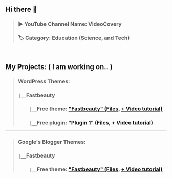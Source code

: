 ## Hi there 👋 
> ### ▶️ YouTube Channel Name: VideoCovery   
> ### 🏷️ Category: Education (Science, and Tech)
<pre>

</pre>
## My Projects: ( I am working on.. )
> ### WordPress Themes:
> ### `|__`Fastbeauty 
> ### `    |__`Free theme: ["Fastbeauty" (Files,](https://github.com/VideoCovery/wordpress-themes) [+ Video tutorial)](https://youtube.com/@VideoCovery)
> ### `    |__`Free  plugin: ["Plugin 1" (Files,](https://github.com/VideoCovery/plugin1) [+ Video tutorial)](https://youtube.com/@VideoCovery)
---
> ### Google's Blogger Themes:
> ### `|__`Fastbeauty 
> ### `    |__`Free theme: ["Fastbeauty" (Files,](https://github.com/VideoCovery/blogger-themes) [+ Video tutorial)](https://youtube.com/@VideoCovery)

<!--
**VideoCovery/videocovery** is a ✨ _special_ ✨ repository because its `README.md` (this file) appears on your GitHub profile.

Here are some ideas to get you started:

- 🔭 I’m currently working on ...
- 🌱 I’m currently learning ...
- 👯 I’m looking to collaborate on ...
- 🤔 I’m looking for help with ...
- 💬 Ask me about ...
- 📫 How to reach me: ...
- 😄 Pronouns: ...
- ⚡ Fun fact: ...
-->

